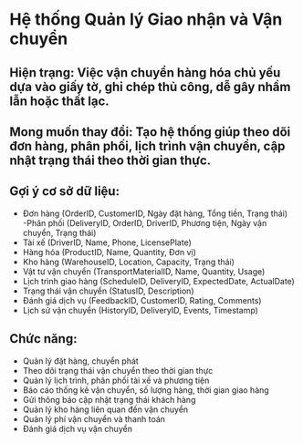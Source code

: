 # Hệ thống Quản lý Giao nhận và Vận chuyển					
## Hiện trạng: Việc vận chuyển hàng hóa chủ yếu dựa vào giấy tờ, ghi chép thủ công, dễ gây nhầm lẫn hoặc thất lạc.		
					
## Mong muốn thay đổi: Tạo hệ thống giúp theo dõi đơn hàng, phân phối, lịch trình vận chuyển, cập nhật trạng thái theo thời gian thực.		
					
## Gợi ý cơ sở dữ liệu: 
- Đơn hàng (OrderID, CustomerID, Ngày đặt hàng, Tổng tiền, Trạng thái)		
-Phân phối (DeliveryID, OrderID, DriverID, Phương tiện, Ngày vận chuyển, Trạng thái)		
- Tài xế (DriverID, Name, Phone, LicensePlate)		
- Hàng hóa (ProductID, Name, Quantity, Đơn vị)		
- Kho hàng (WarehouseID, Location, Capacity, Trạng thái)		
- Vật tư vận chuyển (TransportMaterialID, Name, Quantity, Usage)		
- Lịch trình giao hàng (ScheduleID, DeliveryID, ExpectedDate, ActualDate)		
- Trạng thái vận chuyển (StatusID, Description)		
- Đánh giá dịch vụ (FeedbackID, CustomerID, Rating, Comments)		
- Lịch sử vận chuyển (HistoryID, DeliveryID, Events, Timestamp)		
## Chức năng:			
- Quản lý đặt hàng, chuyển phát		
- Theo dõi trạng thái vận chuyển theo thời gian thực		
- Quản lý lịch trình, phân phối tài xế và phương tiện		
- Báo cáo thống kê vận chuyển, số lượng hàng, thời gian giao hàng		
- Gửi thông báo cập nhật trạng thái khách hàng		
- Quản lý kho hàng liên quan đến vận chuyển		
- Quản lý phí vận chuyển và thanh toán		
- Đánh giá dịch vụ vận chuyển		
